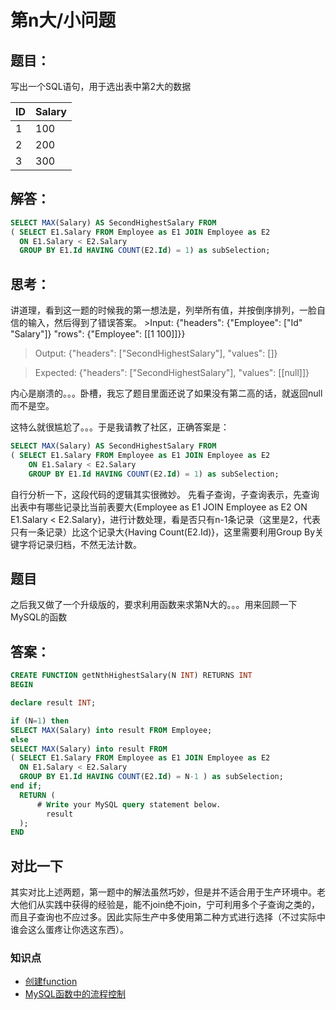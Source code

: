 # 第n大/小问题

## 题目：

写出一个SQL语句，用于选出表中第2大的数据

ID | Salary
-- | ------
1  | 100
2  | 200
3  | 300

## 解答：

```sql
SELECT MAX(Salary) AS SecondHighestSalary FROM
( SELECT E1.Salary FROM Employee as E1 JOIN Employee as E2
  ON E1.Salary < E2.Salary
  GROUP BY E1.Id HAVING COUNT(E2.Id) = 1) as subSelection;
```

## 思考：

讲道理，看到这一题的时候我的第一想法是，列举所有值，并按倒序排列，一脸自信的输入，然后得到了错误答案。 >Input: {"headers": {"Employee": ["Id" "Salary"]} "rows": {"Employee": [[1 100]]}}

> Output: {"headers": ["SecondHighestSalary"], "values": []}

> Expected: {"headers": ["SecondHighestSalary"], "values": [[null]]}

内心是崩溃的。。。卧槽，我忘了题目里面还说了如果没有第二高的话，就返回null而不是空。

这特么就很尴尬了。。。于是我请教了社区，正确答案是：

```sql
SELECT MAX(Salary) AS SecondHighestSalary FROM
( SELECT E1.Salary FROM Employee as E1 JOIN Employee as E2
    ON E1.Salary < E2.Salary
    GROUP BY E1.Id HAVING COUNT(E2.Id) = 1) as subSelection;
```

自行分析一下，这段代码的逻辑其实很微妙。 先看子查询，子查询表示，先查询出表中有哪些记录比当前表要大{Employee as E1 JOIN Employee as E2 ON E1.Salary < E2.Salary}，进行计数处理，看是否只有n-1条记录（这里是2，代表只有一条记录）比这个记录大{Having Count(E2.Id)}，这里需要利用Group By关键字将记录归档，不然无法计数。

## 题目

之后我又做了一个升级版的，要求利用函数来求第N大的。。。用来回顾一下MySQL的函数

## 答案：

```sql
CREATE FUNCTION getNthHighestSalary(N INT) RETURNS INT
BEGIN

declare result INT;

if (N=1) then
SELECT MAX(Salary) into result FROM Employee;
else
SELECT MAX(Salary) into result FROM
( SELECT E1.Salary FROM Employee as E1 JOIN Employee as E2
  ON E1.Salary < E2.Salary
  GROUP BY E1.Id HAVING COUNT(E2.Id) = N-1 ) as subSelection;
end if;
  RETURN (
      # Write your MySQL query statement below.
        result
  );
END
```

## 对比一下

其实对比上述两题，第一题中的解法虽然巧妙，但是并不适合用于生产环境中。老大他们从实践中获得的经验是，能不join绝不join，宁可利用多个子查询之类的，而且子查询也不应过多。因此实际生产中多使用第二种方式进行选择（不过实际中谁会这么蛋疼让你选这东西）。

### 知识点

- [创建function](url "http://jingyan.baidu.com/article/4ae03de31a09893eff9e6bad.html")
- [MySQL函数中的流程控制](url "http://dev.mysql.com/doc/refman/5.7/en/control-flow-functions.html")
